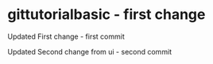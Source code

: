 # gittutorialbasic - first change

Updated First change - first commit

Updated Second change from ui  - second commit
